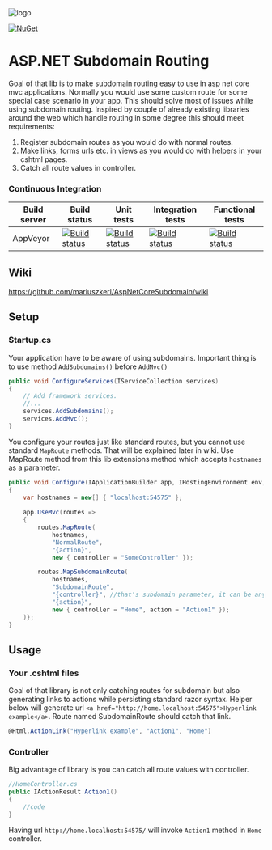 <img src="https://loled.blob.core.windows.net/images/subdomain-thumb.png" alt="logo" />

[![NuGet](https://img.shields.io/nuget/v/AspNetCoreSubdomain.svg)](https://www.nuget.org/packages/AspNetCoreSubdomain/)

# ASP.NET Subdomain Routing
Goal of that lib is to make subdomain routing easy to use in asp net core mvc applications. Normally you would use some custom route for some special case scenario in your app. This should solve most of issues while using subdomain routing. Inspired by couple of already existing libraries around the web which handle routing in some degree this should meet requirements:

1. Register subdomain routes as you would do with normal routes.
2. Make links, forms urls etc. in views as you would do with helpers in your cshtml pages.
3. Catch all route values in controller.

### Continuous Integration
| Build server                | Build status                                                                                                                                                        | Unit tests                                                                                                                                                   | Integration tests                                                                                                                                                   | Functional tests                                                                                                                                                   |
|-----------------------------|---------------------------------------------------------------------------------------------------------------------------------------------------------------------|---------------------------------------------------------------------------------------------------------------------------------------------------------------------|---------------------------------------------------------------------------------------------------------------------------------------------------------------------|---------------------------------------------------------------------------------------------------------------------------------------------------------------------|
| AppVeyor                    | [![Build status](https://ci.appveyor.com/api/projects/status/qmob3plw4quw90ny/branch/master?svg=true)](https://ci.appveyor.com/project/mariuszkerl/aspnetcoresubdomain-u73ra/branch/master)                  | [![Build status](https://ci.appveyor.com/api/projects/status/3obt7r9yi4jgqblp/branch/master?svg=true)](https://ci.appveyor.com/project/mariuszkerl/aspnetcoresubdomain-s4142/branch/master) | [![Build status](https://ci.appveyor.com/api/projects/status/cuqlv91ogsyil6bi/branch/master?svg=true)](https://ci.appveyor.com/project/mariuszkerl/aspnetcoresubdomain/branch/master)  | [![Build status](https://ci.appveyor.com/api/projects/status/j8v2jc6muxai92jb/branch/master?svg=true)](https://ci.appveyor.com/project/mariuszkerl/aspnetcoresubdomain-07mgu/branch/master)

## Wiki
https://github.com/mariuszkerl/AspNetCoreSubdomain/wiki

## Setup
### Startup.cs

Your application have to be aware of using subdomains. Important thing is to use method ```AddSubdomains()``` before ```AddMvc()```
```csharp
public void ConfigureServices(IServiceCollection services)
{
    // Add framework services.
    //...
    services.AddSubdomains();
    services.AddMvc();
}
```
You configure your routes just like standard routes, but you cannot use standard ```MapRoute``` methods. That will be explained later in wiki. Use MapRoute method from this lib extensions method which accepts ```hostnames``` as a parameter.
```csharp
public void Configure(IApplicationBuilder app, IHostingEnvironment env, ILoggerFactory loggerFactory)
{
    var hostnames = new[] { "localhost:54575" };
    
    app.UseMvc(routes =>
    {
        routes.MapRoute(
            hostnames,
            "NormalRoute",
            "{action}",
            new { controller = "SomeController" });

        routes.MapSubdomainRoute(
            hostnames,
            "SubdomainRoute",
            "{controller}", //that's subdomain parameter, it can be anything
            "{action}",
            new { controller = "Home", action = "Action1" });
    )};
}
```
## Usage
### Your .cshtml files
Goal of that library is not only catching routes for subdomain but also generating links to actions while persisting standard razor syntax. Helper below will generate url ```<a href="http://home.localhost:54575">Hyperlink example</a>```. Route named SubdomainRoute should catch that link.
```csharp
@Html.ActionLink("Hyperlink example", "Action1", "Home")
```

### Controller
Big  advantage of library is you can catch all route values with controller.
```csharp
//HomeController.cs
public IActionResult Action1()
{
    //code
}
```

Having url ```http://home.localhost:54575/``` will invoke ```Action1``` method in ```Home``` controller.
